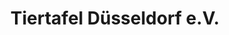 ---
title: "Tiertafel Düsseldorf e.V."
url: /duesseldorf/tiertafel-duesseldorf-e-v/
shop: Tierfutter
---